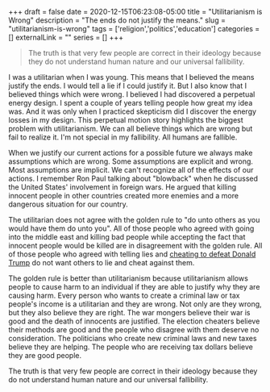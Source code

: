 +++
draft = false
date = 2020-12-15T06:23:08-05:00
title = "Utilitarianism is Wrong"
description = "The ends do not justify the means."
slug = "utilitarianism-is-wrong"
tags = ['religion','politics','education']
categories = []
externalLink = ""
series = []
+++

> The truth is that very few people are correct in their ideology because they do not understand human nature and our universal fallibility.

I was a utilitarian when I was young.  This means that I believed the means justify the ends.  I would tell a lie if I could justify it.  But I also know that I believed things which were wrong.  I believed I had discovered a perpetual energy design.  I spent a couple of years telling people how great my idea was.  And it was only when I practiced skepticism did I discover the energy losses in my design.  This perpetual motion story highlights the biggest problem with utilitarianism.  We can all believe things which are wrong but fail to realize it.  I'm not special in my fallibility.  All humans are fallible.
 
When we justify our current actions for a possible future we always make assumptions which are wrong.  Some assumptions are explicit and wrong.  Most assumptions are implicit.  We can't recognize all of the effects of our actions.  I remember Ron Paul talking about "blowback" when he discussed the United States' involvement in foreign wars.  He argued that killing innocent people in other countries created more enemies and a more dangerous situation for our country.
 
The utilitarian does not agree with the golden rule to "do unto others as you would have them do unto you".  All of those people who agreed with going into the middle east and killing bad people while accepting the fact that innocent people would be killed are in disagreement with the golden rule.  All of those people who agreed with telling lies and [cheating to defeat Donald Trump](/posts/cheating-in-elections) do not want others to lie and cheat against them.
 
The golden rule is better than utilitarianism because utilitarianism allows people to cause harm to an individual if they are able to justify why they are causing harm.  Every person who wants to create a criminal law or tax people's income is a utilitarian and they are wrong.  Not only are they wrong, but they also believe they are right.  The war mongers believe their war is good and the death of innocents are justified.  The election cheaters believe their methods are good and the people who disagree with them deserve no consideration.  The politicians who create new criminal laws and new taxes believe they are helping.  The people who are receiving tax dollars believe they are good people.
 
The truth is that very few people are correct in their ideology because they do not understand human nature and our universal fallibility.
 